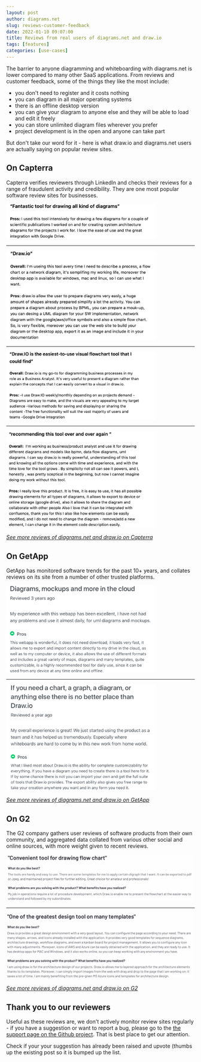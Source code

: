 ```yaml
---
layout: post
author: diagrams.net
slug: reviews-customer-feedback
date: 2022-01-10 09:07:00
title: Reviews from real users of diagrams.net and draw.io
tags: [features]
categories: [use-cases]
---
```


The barrier to anyone diagramming and whiteboarding with diagrams.net is lower compared to many other SaaS applications. From reviews and customer feedback, some of the things they like the most include:
* you don't need to register and it costs nothing
* you can diagram in all major operating systems
* there is an offline desktop version
* you can give your diagram to anyone else and they will be able to load and edit it freely
* you can store unlimited diagram files wherever you prefer
* project development is in the open and anyone can take part

But don't take our word for it - here is what draw.io and diagrams.net users are actually saying on popular review sites.

## On Capterra

Capterra verifies reviewers through LinkedIn and checks their reviews for a range of fraudulent activity and credibility. They are one most popular software review sites for businesses.

[<img src="/assets/img/blog/review-capterra-3.png" style="width=100%;max-width:400px;height:auto;" alt="draw.io & diagrams.net review from real users on Capterra">](https://www.capterra.com/p/166985/draw-io/reviews/1757898/)

* * * 

[<img src="/assets/img/blog/review-capterra-1.png" style="width=100%;max-width:400px;height:auto;" alt="draw.io & diagrams.net review from real users on Capterra">  ](https://www.capterra.com/p/166985/draw-io/reviews/2755222/)

* * * 

[<img src="/assets/img/blog/review-capterra-2.png" style="width=100%;max-width:400px;height:auto;" alt="draw.io & diagrams.net review from real users on Capterra">](https://www.capterra.com/p/166985/draw-io/reviews/1884018/)

* * * 

[<img src="/assets/img/blog/review-capterra-4.png" style="width=100%;max-width:400px;height:auto;" alt="draw.io & diagrams.net review from real users on Capterra">](https://www.capterra.com/p/166985/draw-io/reviews/2775208/)

[_See more reviews of diagrams.net and draw.io on Capterra_](https://www.capterra.com/p/166985/draw-io/reviews)


## On GetApp

GetApp has monitored software trends for the past 10+ years, and collates reviews on its site from a number of other trusted platforms. 

[<img src="/assets/img/blog/review-getapp-1.png" style="width=100%;max-width:400px;height:auto;" alt="draw.io & diagrams.net review from real users on GetApp"> ](https://www.getapp.com/it-management-software/a/draw-dot-io/reviews/132eccf254/)

* * * 

[<img src="/assets/img/blog/review-getapp-2.png" style="width=100%;max-width:400px;height:auto;" alt="draw.io & diagrams.net review from real users on GetApp">](https://www.getapp.com/it-management-software/a/draw-dot-io/reviews/e686fba1f2/)

[_See more reviews of diagrams.net and draw.io on GetApp_](https://www.getapp.com/it-management-software/a/draw-dot-io/reviews/)

## On G2

The G2 company gathers user reviews of software products from their own community, and aggregated data collated from various other social and online sources, with more weight given to recent reviews.

[<img src="/assets/img/blog/review-g2-1.png" style="width=100%;max-width:500px;height:auto;" alt="draw.io & diagrams.net review from real users on G2.com">](https://www.g2.com/products/draw-io/reviews/draw-io-review-5171828)

* * * 

[<img src="/assets/img/blog/review-g2-2.png" style="width=100%;max-width:500px;height:auto;" alt="draw.io & diagrams.net review from real users on G2.com">](https://www.g2.com/products/draw-io/reviews/draw-io-review-5234036)

[_See more reviews of diagrams.net and draw.io on G2_](https://www.g2.com/products/draw-io/reviews#reviews)

## Thank you to our reviewers

Useful as these reviews are, we don't actively monitor review sites regularly - if you have a suggestion or want to report a bug, please go to the [the support page on the Github project](https://github.com/jgraph/drawio/wiki/Getting-Support). That is 
best place to get our attention.

Check if your your suggestion has already been raised and upvote (thumbs up the existing post so it is bumped up the list.


